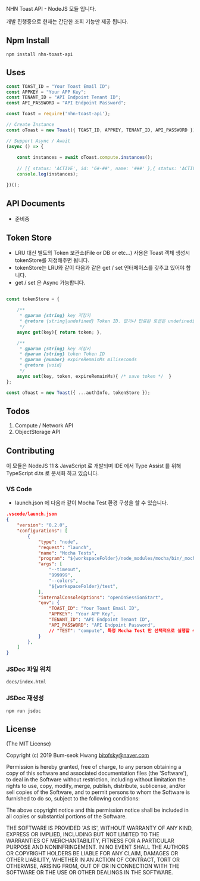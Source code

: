 NHN Toast API - NodeJS 모듈 입니다.

개발 진행중으로 현재는 간단한 조회 기능만 제공 됩니다.

## Npm Install
    npm install nhn-toast-api

## Uses
``` javascript
const TOAST_ID = "Your Toast Email ID";
const APPKEY = "Your APP Key";
const TENANT_ID = "API Endpoint Tenant ID";
const API_PASSWORD = "API Endpoint Password";

const Toast = require('nhn-toast-api');

// Create Instance
const oToast = new Toast({ TOAST_ID, APPKEY, TENANT_ID, API_PASSWORD });

// Support Async / Await
(async () => {
    
    const instances = await oToast.compute.instances();
    
    // [{ status: 'ACTIVE', id: '6#-##', name: '###' },{ status: 'ACTIVE', id: 'd#-##', name: '###' }]
    console.log(instances);

})();
```

## API Documents
 - 준비중

## Token Store
 - LRU 대신 별도의 Token 보관소(File or DB or etc...) 사용은 Toast 객체 생성시 tokenStore를 지정해주면 됩니다.
 - tokenStore는 LRU와 같이 다음과 같은 get / set 인터페이스를 갖추고 있어야 합니다.
 - get / set 은 Async 가능합니다.

``` javascript

const tokenStore = {

    /**
     * @param {string} key 저장키
     * @return {string|undefined} Token ID. 없거나 만료된 토큰은 undefined를 반환합니다.
     */
    async get(key){ return token; },

    /**
     * @param {string} key 저장키
     * @param {string} token Token ID
     * @param {number} expireRemainMs miliseconds
     * @return {void}
     */
    async set(key, token, expireRemainMs){ /* save token */  }
};

const oToast = new Toast({ ...authInfo, tokenStore });
```


## Todos
1. Compute / Network API
1. ObjectStorage API

## Contributing

이 모듈은 NodeJS 11 & JavaScript 로 개발되며 IDE 에서 Type Assist 를 위해 TypeScript d.ts 로 문서화 하고 있습니다.

### VS Code
* launch.json 에 다음과 같이 Mocha Test 환경 구성을 할 수 있습니다.
    
``` json
.vscode/launch.json
{
    "version": "0.2.0",
    "configurations": [
        {
            "type": "node",
            "request": "launch",
            "name": "Mocha Tests",
            "program": "${workspaceFolder}/node_modules/mocha/bin/_mocha",
            "args": [
                "--timeout",
                "999999",
                "--colors",
                "${workspaceFolder}/test",
            ],
            "internalConsoleOptions": "openOnSessionStart",
            "env": {
                "TOAST_ID": "Your Toast Email ID",
                "APPKEY": "Your APP Key",
                "TENANT_ID": "API Endpoint Tenant ID",
                "API_PASSWORD": "API Endpoint Password",
                // "TEST": "compute", 특정 Mocha Test 만 선택적으로 실행할 수 있습니다.
            }
        },
    ]
}
```

### JSDoc 파일 위치
    docs/index.html

### JSDoc 재생성
    npm run jsdoc

## License
(The MIT License)

Copyright (c) 2019 Bum-seok Hwang bitofsky@naver.com

Permission is hereby granted, free of charge, to any person obtaining a copy of this software and associated documentation files (the 'Software'), to deal in the Software without restriction, including without limitation the rights to use, copy, modify, merge, publish, distribute, sublicense, and/or sell copies of the Software, and to permit persons to whom the Software is furnished to do so, subject to the following conditions:

The above copyright notice and this permission notice shall be included in all copies or substantial portions of the Software.

THE SOFTWARE IS PROVIDED 'AS IS', WITHOUT WARRANTY OF ANY KIND, EXPRESS OR IMPLIED, INCLUDING BUT NOT LIMITED TO THE WARRANTIES OF MERCHANTABILITY, FITNESS FOR A PARTICULAR PURPOSE AND NONINFRINGEMENT. IN NO EVENT SHALL THE AUTHORS OR COPYRIGHT HOLDERS BE LIABLE FOR ANY CLAIM, DAMAGES OR OTHER LIABILITY, WHETHER IN AN ACTION OF CONTRACT, TORT OR OTHERWISE, ARISING FROM, OUT OF OR IN CONNECTION WITH THE SOFTWARE OR THE USE OR OTHER DEALINGS IN THE SOFTWARE.